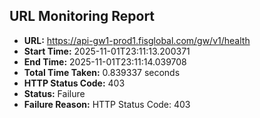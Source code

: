 ## URL Monitoring Report

- **URL:** https://api-gw1-prod1.fisglobal.com/gw/v1/health
- **Start Time:** 2025-11-01T23:11:13.200371
- **End Time:** 2025-11-01T23:11:14.039708
- **Total Time Taken:** 0.839337 seconds
- **HTTP Status Code:** 403
- **Status:** Failure
- **Failure Reason:** HTTP Status Code: 403
